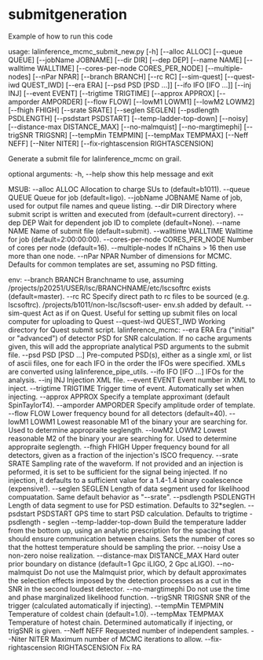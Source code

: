 # submitgeneration
Example of how to run this code

usage: lalinference_mcmc_submit_new.py [-h] [--alloc ALLOC] [--queue QUEUE]
                                       [--jobName JOBNAME] [--dir DIR]
                                       [--dep DEP] [--name NAME]
                                       [--walltime WALLTIME]
                                       [--cores-per-node CORES_PER_NODE]
                                       [--multiple-nodes] [--nPar NPAR]
                                       [--branch BRANCH] [--rc RC]
                                       [--sim-quest] [--quest-iwd QUEST_IWD]
                                       [--era ERA] [--psd PSD [PSD ...]]
                                       [--ifo IFO [IFO ...]] [--inj INJ]
                                       [--event EVENT] [--trigtime TRIGTIME]
                                       [--approx APPROX] [--amporder AMPORDER]
                                       [--flow FLOW] [--lowM1 LOWM1]
                                       [--lowM2 LOWM2] [--fhigh FHIGH]
                                       [--srate SRATE] [--seglen SEGLEN]
                                       [--psdlength PSDLENGTH]
                                       [--psdstart PSDSTART]
                                       [--temp-ladder-top-down] [--noisy]
                                       [--distance-max DISTANCE_MAX]
                                       [--no-malmquist] [--no-margtimephi]
                                       [--trigSNR TRIGSNR] [--tempMin TEMPMIN]
                                       [--tempMax TEMPMAX] [--Neff NEFF]
                                       [--Niter NITER]
                                       [--fix-rightascension RIGHTASCENSION]

Generate a submit file for lalinference_mcmc on grail.

optional arguments:
  -h, --help            show this help message and exit

MSUB:
  --alloc ALLOC         Allocation to charge SUs to (default=b1011).
  --queue QUEUE         Queue for job (default=ligo).
  --jobName JOBNAME     Name of job, used for output file names and queue
                        listing.
  --dir DIR             Directory where submit script is written and executed
                        from (default=current directory).
  --dep DEP             Wait for dependent job ID to complete (default=None).
  --name NAME           Name of submit file (default=submit).
  --walltime WALLTIME   Walltime for job (default=2:00:00:00).
  --cores-per-node CORES_PER_NODE
                        Number of cores per node (default=16).
  --multiple-nodes      If nChains > 16 then use more than one node.
  --nPar NPAR           Number of dimensions for MCMC. Defaults for common
                        templates are set, assuming no PSD fitting.

env:
  --branch BRANCH       Branchname to use, assuming
                        /projects/p20251/USER/lsc/BRANCHNAME/etc/lscsoftrc
                        exists (default=master).
  --rc RC               Specify direct path to rc files to be sourced (e.g.
                        lscsoftrc). /projects/b1011/non-lsc/lscsoft-user-
                        env.sh added by default.
  --sim-quest           Act as if on Quest. Useful for setting up submit files
                        on local computer for uploading to Quest
  --quest-iwd QUEST_IWD
                        Working directory for Quest submit script.
lalinference_mcmc:
  --era ERA             Era ("initial" or "advanced") of detector PSD for SNR
                        calculation. If no cache arguments given, this will
                        add the appropriate analytical PSD arguments to the
                        submit file.
  --psd PSD [PSD ...]   Pre-computed PSD(s), either as a single xml, or list
                        of ascii files, one for each IFO in the order the IFOs
                        were specified. XMLs are converted using
                        lalinference_pipe_utils.
  --ifo IFO [IFO ...]   IFOs for the analysis.
  --inj INJ             Injection XML file.
  --event EVENT         Event number in XML to inject.
  --trigtime TRIGTIME   Trigger time of event. Automatically set when
                        injecting.
  --approx APPROX       Specify a template approximant (default SpinTaylorT4).
  --amporder AMPORDER   Specify amplitude order of template.
  --flow FLOW           Lower frequency bound for all detectors (default=40).
  --lowM1 LOWM1         Lowest reasonable M1 of the binary your are searching
                        for. Used to determine appropraite seglength.
  --lowM2 LOWM2         Lowest reasonable M2 of the binary your are searching
                        for. Used to determine appropraite seglength.
  --fhigh FHIGH         Upper frequency bound for all detectors, given as a
                        fraction of the injection's ISCO frequency.
  --srate SRATE         Sampling rate of the waveform. If not provided and an
                        injection is peformed, it is set to be sufficient for
                        the signal being injected. If no injection, it
                        defaults to a sufficient value for a 1.4-1.4 binary
                        coalescence (expensive!).
  --seglen SEGLEN       Length of data segment used for likelihood
                        compuatation. Same default behavior as "--srate".
  --psdlength PSDLENGTH
                        Length of data segment to use for PSD estimation.
                        Defaults to 32*seglen.
  --psdstart PSDSTART   GPS time to start PSD calculation. Defaults to
                        trigtime - psdlength - seglen
  --temp-ladder-top-down
                        Build the temperature ladder from the bottom up, using
                        an analytic prescription for the spacing that should
                        ensure communication between chains. Sets the number
                        of cores so that the hottest temperature should be
                        sampling the prior.
  --noisy               Use a non-zero noise realization.
  --distance-max DISTANCE_MAX
                        Hard outer prior boundary on distance (default=1 Gpc
                        iLIGO, 2 Gpc aLIGO).
  --no-malmquist        Do not use the Malmquist prior, which by default
                        approximates the selection effects imposed by the
                        detection processes as a cut in the SNR in the second
                        loudest detector.
  --no-margtimephi      Do not use the time and phase marginalized likelihood
                        function.
  --trigSNR TRIGSNR     SNR of the trigger (calculated automatically if
                        injecting).
  --tempMin TEMPMIN     Temperature of coldest chain (default=1.0).
  --tempMax TEMPMAX     Temperature of hotest chain. Determined automatically
                        if injecting, or trigSNR is given.
  --Neff NEFF           Requested number of independent samples.
  --Niter NITER         Maximum number of MCMC iterations to allow.
  --fix-rightascension RIGHTASCENSION
                        Fix RA

